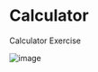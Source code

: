 # Calculator
Calculator Exercise

![image](https://www.digitallearning.es/wp-content/uploads/2017/03/Test_cuadrado.jpg)
